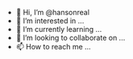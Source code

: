 - 👋 Hi, I’m @hansonreal
- 👀 I’m interested in ...
- 🌱 I’m currently learning ...
- 💞️ I’m looking to collaborate on ...
- 📫 How to reach me ...

<!---
hansonreal/hansonreal is a ✨ special ✨ repository because its `README.md` (this file) appears on your GitHub profile.
You can click the Preview link to take a look at your changes.
--->
